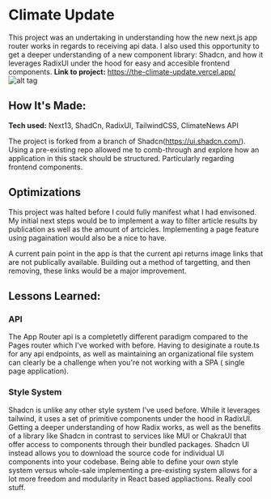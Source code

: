 # Climate Update
This project was an undertaking in understanding how the new next.js app router works in regards to receiving api data. I also used this opportunity to get a deeper understanding of a new component library: Shadcn, and how it leverages RadixUI under the hood for easy and accesible frontend components. 
**Link to project:** https://the-climate-update.vercel.app/
![alt tag]([https://the-climate-update.vercel.app/](https://the-climate-update.vercel.app/))

## How It's Made:

**Tech used:** Next13, ShadCn, RadixUI, TailwindCSS, ClimateNews API

The project is forked from a branch of Shadcn(https://ui.shadcn.com/). Using a pre-existing repo allowed me to comb-through and explore how an application in this stack should be structured. Particularly regarding frontend components.

## Optimizations

This project was halted before I could fully manifest what I had envisoned. My initial next steps would be to implement a way to filter article results by publication as well as the amount of artcicles. Implementing a page feature using pagaination would also be a nice to have. 

A current pain point in the app is that the current api returns image links that are not publically available. Building out a method of targetting, and then removing, these links would be a major improvement. 

## Lessons Learned:
### API
The App Router api is a completetly different paradigm compared to the Pages router which I've worked with before. Having to desiginate a route.ts for any api endpoints, as well as maintaining an organizational file system can clearly be a challenge when you're not working with a SPA ( single page application).

### Style System
Shadcn is unlike any other style system I've used before. While it leverages tailwind, it uses a set of primitive components under the hood in RadixUI. Getting a deeper understanding of how Radix works, as well as the benefits of a library like Shadcn in contrast to services like MUI or ChakraUI that offer access to components through their bundled packages. Shadcn UI instead allows you to download the source code for individual UI components into your codebase. Being able to define your own style system versus whole-sale implementing a pre-existing system allows for a lot more freedom and modularity in React based appliactions. Really cool stuff. 


